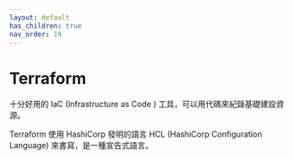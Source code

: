 ```yaml
---
layout: default
has_children: true
nav_order: 19
---
```


# Terraform

十分好用的 IaC (Infrastructure as Code ) 工具，可以用代碼來紀錄基礎建設資源。

Terraform 使用 HashiCorp 發明的語言 HCL (HashiCorp Configuration Language) 來書寫，是一種宣告式語言。
